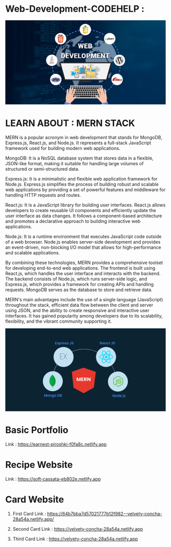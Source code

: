 # Web-Development-CODEHELP :
![image](https://github.com/Akshat-Rwt/Web-Development-CODEHELP/blob/main/Web%20Development%20img.jpg)

# LEARN ABOUT : MERN STACK 
MERN is a popular acronym in web development that stands for MongoDB, Express.js, React.js, and Node.js. It represents a full-stack JavaScript framework used for building modern web applications.

MongoDB: It is a NoSQL database system that stores data in a flexible, JSON-like format, making it suitable for handling large volumes of structured or semi-structured data.

Express.js: It is a minimalistic and flexible web application framework for Node.js. Express.js simplifies the process of building robust and scalable web applications by providing a set of powerful features and middleware for handling HTTP requests and routes.

React.js: It is a JavaScript library for building user interfaces. React.js allows developers to create reusable UI components and efficiently update the user interface as data changes. It follows a component-based architecture and promotes a declarative approach to building interactive web applications.

Node.js: It is a runtime environment that executes JavaScript code outside of a web browser. Node.js enables server-side development and provides an event-driven, non-blocking I/O model that allows for high-performance and scalable applications.

By combining these technologies, MERN provides a comprehensive toolset for developing end-to-end web applications. The frontend is built using React.js, which handles the user interface and interacts with the backend. The backend consists of Node.js, which runs server-side logic, and Express.js, which provides a framework for creating APIs and handling requests. MongoDB serves as the database to store and retrieve data.

MERN's main advantages include the use of a single language (JavaScript) throughout the stack, efficient data flow between the client and server using JSON, and the ability to create responsive and interactive user interfaces. It has gained popularity among developers due to its scalability, flexibility, and the vibrant community supporting it.

![image](https://github.com/Akshat-Rwt/Web-Development-CODEHELP/blob/main/MERN%20img.webp)

# Basic Portfolio
Link : https://earnest-piroshki-f0fa8c.netlify.app

# Recipe Website 
Link : https://soft-cassata-eb802e.netlify.app

# Card Website 

1. First Card
Link : https://64b7bba7d57021777b12f982--velvety-concha-28a54a.netlify.app/

2. Second Card
Link : https://velvety-concha-28a54a.netlify.app

4. Third Card
Link : https://velvety-concha-28a54a.netlify.app
